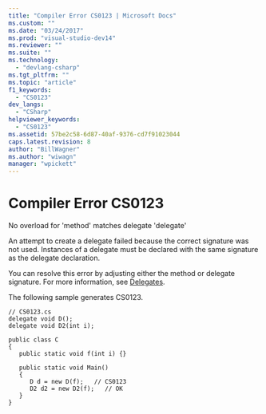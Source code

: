 ```yaml
---
title: "Compiler Error CS0123 | Microsoft Docs"
ms.custom: ""
ms.date: "03/24/2017"
ms.prod: "visual-studio-dev14"
ms.reviewer: ""
ms.suite: ""
ms.technology: 
  - "devlang-csharp"
ms.tgt_pltfrm: ""
ms.topic: "article"
f1_keywords: 
  - "CS0123"
dev_langs: 
  - "CSharp"
helpviewer_keywords: 
  - "CS0123"
ms.assetid: 57be2c58-6d87-40af-9376-cd7f91023044
caps.latest.revision: 8
author: "BillWagner"
ms.author: "wiwagn"
manager: "wpickett"
---
```

# Compiler Error CS0123
No overload for 'method' matches delegate 'delegate'  
  
 An attempt to create a delegate failed because the correct signature was not used. Instances of a delegate must be declared with the same signature as the delegate declaration.  
  
 You can resolve this error by adjusting either the method or delegate signature. For more information, see [Delegates](../../csharp/programming-guide/delegates/index.md).  
  
 The following sample generates CS0123.  
  
```  
// CS0123.cs  
delegate void D();  
delegate void D2(int i);  
  
public class C  
{  
   public static void f(int i) {}  
  
   public static void Main()  
   {  
      D d = new D(f);   // CS0123  
      D2 d2 = new D2(f);   // OK  
   }  
}  
```